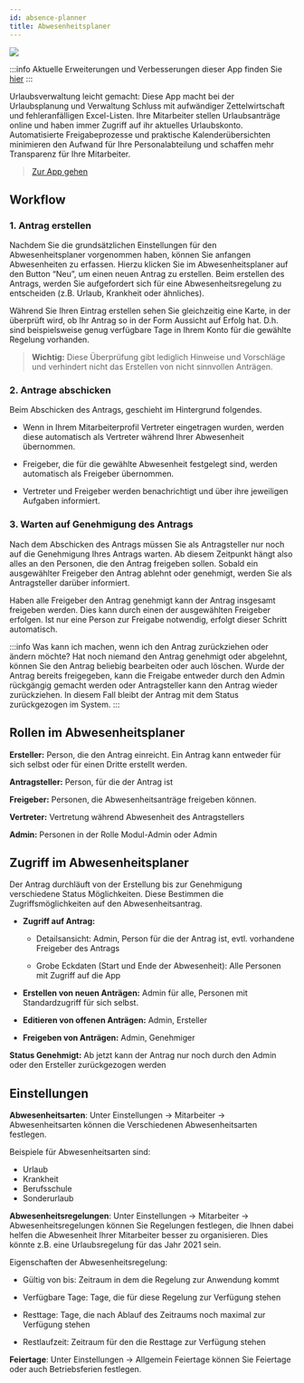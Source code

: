 ```yaml
---
id: absence-planner
title: Abwesenheitsplaner
---
```


![](https://caqadmin.blob.core.windows.net/faqs/97-images/b3ee39c7-274f-4ee8-8fdb-a64aa2410e4e-mceclip0.png)

:::info Aktuelle Erweiterungen und Verbesserungen dieser App finden Sie [hier](/blog/tags/abwesenheitsplaner)
:::

Urlaubsverwaltung leicht gemacht: Diese App macht bei der Urlaubsplanung und Verwaltung Schluss mit aufwändiger Zettelwirtschaft und fehleranfälligen Excel-Listen. Ihre Mitarbeiter stellen Urlaubsanträge online und haben immer Zugriff auf ihr aktuelles Urlaubskonto. Automatisierte Freigabeprozesse und praktische Kalenderübersichten minimieren den Aufwand für Ihre Personalabteilung und schaffen mehr Transparenz für Ihre Mitarbeiter.

> [Zur App gehen](https://app.qmbase.com/Account/findworkspace?returnUrl=/absenceplanner)

## Workflow

### 1. Antrag erstellen

Nachdem Sie die grundsätzlichen Einstellungen für den Abwesenheitsplaner vorgenommen haben, können Sie anfangen Abwesenheiten zu erfassen. Hierzu klicken Sie im Abwesenheitsplaner auf den Button “Neu”, um einen neuen Antrag zu erstellen. Beim erstellen des Antrags, werden Sie aufgefordert sich für eine Abwesenheitsregelung zu entscheiden (z.B. Urlaub, Krankheit oder ähnliches).

Während Sie Ihren Eintrag erstellen sehen Sie gleichzeitig eine Karte, in der überprüft wird, ob Ihr Antrag so in der Form Aussicht auf Erfolg hat. D.h. sind beispielsweise genug verfügbare Tage in Ihrem Konto für die gewählte Regelung vorhanden.

> **Wichtig:** Diese Überprüfung gibt lediglich Hinweise und Vorschläge und verhindert nicht das Erstellen von nicht sinnvollen Anträgen.

### 2. Antrage abschicken

Beim Abschicken des Antrags, geschieht im Hintergrund folgendes.

- Wenn in Ihrem Mitarbeiterprofil Vertreter eingetragen wurden, werden diese automatisch als Vertreter während Ihrer Abwesenheit übernommen.

- Freigeber, die für die gewählte Abwesenheit festgelegt sind, werden automatisch als Freigeber übernommen.

- Vertreter und Freigeber werden benachrichtigt und über ihre jeweiligen Aufgaben informiert.

### 3. Warten auf Genehmigung des Antrags

Nach dem Abschicken des Antrags müssen Sie als Antragsteller nur noch auf die Genehmigung Ihres Antrags warten. Ab diesem Zeitpunkt hängt also alles an den Personen, die den Antrag freigeben sollen. Sobald ein ausgewählter Freigeber den Antrag ablehnt oder genehmigt, werden Sie als Antragsteller darüber informiert.

Haben alle Freigeber den Antrag genehmigt kann der Antrag insgesamt freigeben werden. Dies kann durch einen der ausgewählten Freigeber erfolgen.
Ist nur eine Person zur Freigabe notwendig, erfolgt dieser Schritt automatisch.

:::info Was kann ich machen, wenn ich den Antrag zurückziehen oder ändern möchte?
Hat noch niemand den Antrag genehmigt oder abgelehnt, können Sie den Antrag beliebig bearbeiten oder auch löschen. Wurde der Antrag bereits freigegeben, kann die Freigabe entweder durch den Admin rückgängig gemacht werden oder Antragsteller kann den Antrag wieder zurückziehen. In diesem Fall bleibt der Antrag mit dem Status zurückgezogen im System.
:::

## Rollen im Abwesenheitsplaner

**Ersteller:** Person, die den Antrag einreicht. Ein Antrag kann entweder für sich selbst oder für einen Dritte erstellt werden.

**Antragsteller:** Person, für die der Antrag ist

**Freigeber:** Personen, die Abwesenheitsanträge freigeben können.

**Vertreter:** Vertretung während Abwesenheit des Antragstellers

**Admin:** Personen in der Rolle Modul-Admin oder Admin

## Zugriff im Abwesenheitsplaner

Der Antrag durchläuft von der Erstellung bis zur Genehmigung verschiedene Status Möglichkeiten. Diese Bestimmen die Zugriffsmöglichkeiten auf den Abwesenheitsantrag.

- **Zugriff auf Antrag:**

  - Detailsansicht: Admin, Person für die der Antrag ist, evtl. vorhandene Freigeber des Antrags

  - Grobe Eckdaten (Start und Ende der Abwesenheit): Alle Personen mit Zugriff auf die App

- **Erstellen von neuen Anträgen:** Admin für alle, Personen mit Standardzugriff für sich selbst.

- **Editieren von offenen Anträgen:** Admin, Ersteller

- **Freigeben von Anträgen:** Admin, Genehmiger

**Status Genehmigt:** Ab jetzt kann der Antrag nur noch durch den Admin oder den Ersteller zurückgezogen werden

## Einstellungen

**Abwesenheitsarten**: Unter Einstellungen -> Mitarbeiter -> Abwesenheitsarten können die Verschiedenen Abwesenheitsarten festlegen.

Beispiele für Abwesenheitsarten sind:

- Urlaub
- Krankheit
- Berufsschule
- Sonderurlaub

**Abwesenheitsregelungen**: Unter Einstellungen -> Mitarbeiter -> Abwesenheitsregelungen können Sie Regelungen festlegen, die Ihnen dabei helfen die Abwesenheit Ihrer Mitarbeiter besser zu organisieren. Dies könnte z.B. eine Urlaubsregelung für das Jahr 2021 sein.

Eigenschaften der Abwesenheitsregelung:

- Gültig von bis: Zeitraum in dem die Regelung zur Anwendung kommt

- Verfügbare Tage: Tage, die für diese Regelung zur Verfügung stehen

- Resttage: Tage, die nach Ablauf des Zeitraums noch maximal zur Verfügung stehen

- Restlaufzeit: Zeitraum für den die Resttage zur Verfügung stehen

**Feiertage**: Unter Einstellungen -> Allgemein Feiertage können Sie Feiertage oder auch Betriebsferien festlegen.
